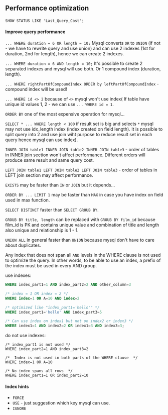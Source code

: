 Performance optimization
-

`SHOW STATUS LIKE 'Last_Query_Cost'`;

#### Improve query performance

`... WHERE duration = 6 OR length = 10;`
Mysql converts `OR` to `UNION` (if not - we have to rewrite query and use union)
and can use 2 indexes (1st for duration, 2nd for length), hence we can create 2 indexes.

`... WHERE duration = 6 AND length = 10;`
It's possible to create 2 separated indexes and mysql will use both.
Or 1 compound index (duration, length).

`... WHERE rightPartOfCompoundIndex ORDER by leftPartOfCompoundIndex` - compound index will be used!

`... WHERE id <> 2` because of `<>` mysql won't use index(
If table have unique id values 1, 2 - we can use `... WHERE id = 1`.

`ORDER BY` one of the most expensive operation for mysql...

`SELECT * ... WHERE length < 100` if result set is big and selects `*` mysql may not use idx_length index
(index created on field length).
It is possible to split query into 2 and use join wiht purpose to reduce result set in each query
hence mysql can use index).

`INNER JOIN table1 INNER JOIN table2 INNER JOIN table3` - order of tables in INNER join section won't affect performance.
Different orders will produce same result and same query cost.

`LEFT JOIN table1 LEFT JOIN table2 LEFT JOIN table3` - order of tables in LEFT join section may affect performance.

`EXISTS` may be faster than `IN` or `JOIN` but it depends...

`ORDER BY ... LIMIT 1` may be faster than `MAX` in case you have index on field used in max function.

`SELECT DISTINCT` faster than `SELECT GROUB BY`.

`GROUB BY title, length` can be replaced with `GROUB BY film_id` because film_id is PK
and contains unique value and combination of title and length also unique
and relationship is 1 - 1.

`UNION ALL` in general faster than `UNION` because mysql don't have to care about duplicates.

Any index that does not span all `AND` levels in the WHERE clause is not used
to optimize the query. In other words, to be able to use an index,
a prefix of the index must be used in every AND group.

use indexes:

````sql
WHERE index_part1=1 AND index_part2=2 AND other_column=3

/* index = 1 OR index = 2 */
WHERE index=1 OR A=10 AND index=2

/* optimized like "index_part1='hello'" */
WHERE index_part1='hello' AND index_part3=5

/* Can use index on index1 but not on index2 or index3 */
WHERE index1=1 AND index2=2 OR index1=3 AND index3=3;
````

do not use indexes:

````
/* index_part1 is not used */
WHERE index_part2=1 AND index_part3=2

/*  Index is not used in both parts of the WHERE clause  */
WHERE index=1 OR A=10

/* No index spans all rows  */
WHERE index_part1=1 OR index_part2=10
````

#### Index hints

* `FORCE`
* `USE` - just suggestion which key mysql can use.
* `IGNORE`
